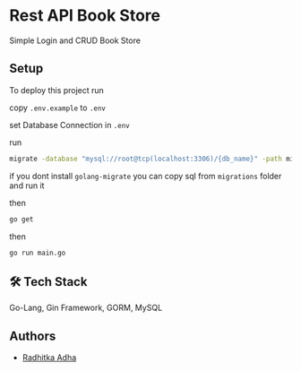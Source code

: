 # Rest API Book Store

Simple Login and CRUD Book Store

## Setup

To deploy this project run

copy `.env.example` to `.env`

set Database Connection in `.env`

run

```bash
migrate -database "mysql://root@tcp(localhost:3306)/{db_name}" -path migrations up
```

if you dont install `golang-migrate` you can copy sql from `migrations` folder and run it

then

```bash
go get
```

then

```bash
go run main.go
```

## 🛠 Tech Stack

Go-Lang, Gin Framework, GORM, MySQL

## Authors

- [Radhitka Adha](https://www.github.com/radhitka)
